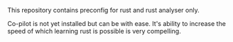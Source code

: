 This repository contains preconfig for rust and rust analyser only.

Co-pilot is not yet installed but can be with ease.
It's ability to increase the speed of which learning rust is possible is very compelling.